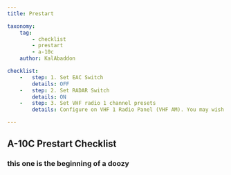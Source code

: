 ```yaml
---
title: Prestart

taxonomy:
    tag:
        - checklist
        - prestart
        - a-10c
    author: KalAbaddon

checklist:
    -   step: 1. Set EAC Switch
        details: OFF
    -   step: 2. Set RADAR Switch
        details: ON
    -   step: 3. Set VHF radio 1 channel presets 
        details: Configure on VHF 1 Radio Panel (VHF AM). You may wish to do so according to the frequency specified in the mission briefing.  

---
```


## A-10C Prestart Checklist
### this one is the beginning of a doozy
